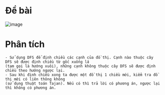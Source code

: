 # Đề bài
![image](https://github.com/VanHoang110802/Competitive_Programming/assets/108053955/645ba33d-ace6-47d9-90a9-eed2b4949ae7)

# Phân tích
```
- Sử dụng DFS để định chiều các cạnh của đồ thị. Cạnh nào thuộc cây DFS sẽ được định chiều từ gốc xuống lá
(tạm gọi là hướng xuôi), những cạnh không thuộc cây DFS sẽ được định chiều theo hướng ngược lại.
- Sau khi định chiều xong ta được một đồ thị 1 chiều mới, kiểm tra đồ thị mới có liên thông không
(sử dụng thuật toán Tajan). Nếu có thì trả lời có phương án, ngược lại thì không có phương án.
```
